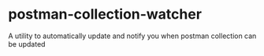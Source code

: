 # postman-collection-watcher
A utility to automatically update and notify you when postman collection can be updated
